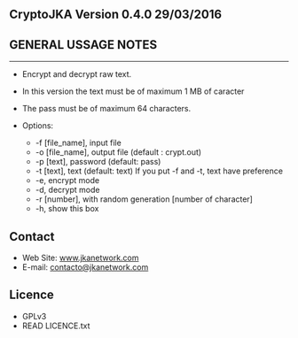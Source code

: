 CryptoJKA Version 0.4.0 29/03/2016
----------------------------------
GENERAL USSAGE NOTES
--------------------
--------------------
* Encrypt and decrypt raw text. 
* In this version the text must be of maximum 1 MB of caracter 
* The pass must be of maximum 64 characters. 

* Options:
    *	 -f [file_name],	input file
	*	 -o [file_name],	output file (default : crypt.out)
	*	 -p [text],		password (default: pass)
	*	 -t [text],		text (default: text)
						If you put -f and -t, text have preference
	*	 -e,			encrypt mode
	*	 -d,			decrypt mode
	*	 -r [number],		with random generation [number of character]
	*	 -h,			show this box


Contact
-------
* Web Site: www.jkanetwork.com
* E-mail:	  contacto@jkanetwork.com

Licence
-------
* GPLv3
* READ LICENCE.txt

